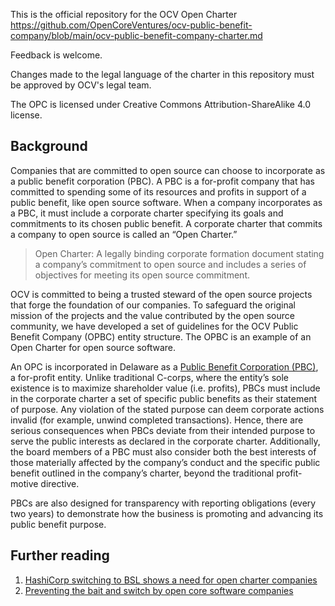 This is the official repository for the OCV Open Charter https://github.com/OpenCoreVentures/ocv-public-benefit-company/blob/main/ocv-public-benefit-company-charter.md

Feedback is welcome.

Changes made to the legal language of the charter in this repository must be approved by OCV's legal team.

The OPC is licensed under Creative Commons Attribution-ShareAlike 4.0 license.

## Background

Companies that are committed to open source can choose to incorporate as a public benefit corporation (PBC). A PBC is a for-profit company that has committed to spending some of its resources and profits in support of a public benefit, like open source software. When a company incorporates as a PBC, it must include a corporate charter specifying its goals and commitments to its chosen public benefit. A corporate charter that commits a company to open source is called an “Open Charter.”

> Open Charter: A legally binding corporate formation document stating a company’s commitment to open source and includes a series of objectives for meeting its open source commitment.

OCV is committed to being a trusted steward of the open source projects that forge the foundation of our companies. To safeguard the original mission of the projects and the value contributed by the open source community, we have developed a set of guidelines for the OCV Public Benefit Company (OPBC) entity structure. The OPBC is an example of an Open Charter for open source software. 

An OPC is incorporated in Delaware as a [Public Benefit Corporation (PBC)]([https://www.cooleygo.com/glossary/public-benefit-corporation/](https://www.cooleygo.com/glossary/public-benefit-corporation/)), a for-profit entity. Unlike traditional C-corps, where the entity’s sole existence is to maximize shareholder value (i.e. profits), PBCs must include in the corporate charter a set of specific public benefits as their statement of purpose. Any violation of the stated purpose can deem corporate actions invalid (for example, unwind completed transactions). Hence, there are serious consequences when PBCs deviate from their intended purpose to serve the public interests as declared in the corporate charter. Additionally, the board members of a PBC must also consider both the best interests of those materially affected by the company’s conduct and the specific public benefit outlined in the company’s charter, beyond the traditional profit-motive directive.

PBCs are also designed for transparency with reporting obligations (every two years) to demonstrate how the business is promoting and advancing its public benefit purpose.

## Further reading

1. [
HashiCorp switching to BSL shows a need for open charter companies](https://opencoreventures.com/blog/2023-08-23-hashicorp-switching-bsl-shows-need-for-open-charter-companies/)
1. [Preventing the bait and switch by open core software companies](https://opencoreventures.com/blog/2022-10-preventing-the-bait-and-switch-open-core/)

